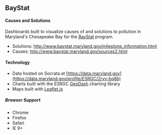 ## BayStat

#### Causes and Solutions

Dashboards built to visualize causes of and solutions to pollution in Maryland's Chesapeake Bay for the [BayStat](http://www.baystat.maryland.gov/) program. 

- Solutions: http://www.baystat.maryland.gov/milestone_information.html
- Causes: http://www.baystat.maryland.gov/sources2.html

#### Technology

* Data hosted on Socrata at [https://data.maryland.gov](https://data.maryland.gov/profile/ESRGC/2ryv-bq8b)
* Charts built with the ESRGC [GeoDash](https://github.com/esrgc/geodash) charting library 
* Maps built with [Leaflet.js](https://github.com/Leaflet/Leaflet)

##### Browser Support

* Chrome
* Firefox
* Safari
* IE 9+
